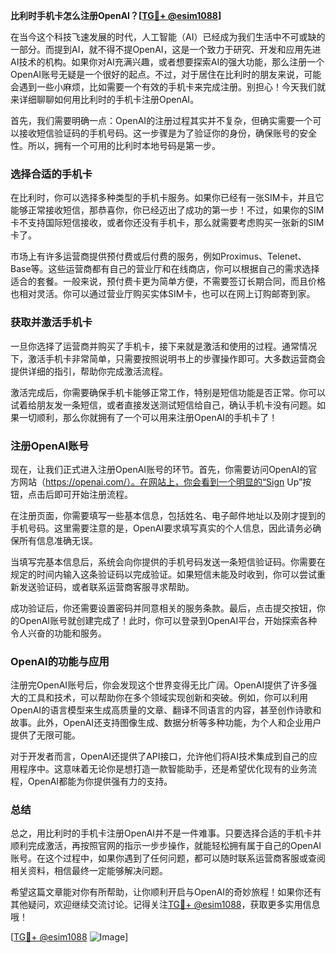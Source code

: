 **比利时手机卡怎么注册OpenAI？[[TG💪+ @esim1088](https://t.me/s/esim1088)]**

在当今这个科技飞速发展的时代，人工智能（AI）已经成为我们生活中不可或缺的一部分。而提到AI，就不得不提OpenAI，这是一个致力于研究、开发和应用先进AI技术的机构。如果你对AI充满兴趣，或者想要探索AI的强大功能，那么注册一个OpenAI账号无疑是一个很好的起点。不过，对于居住在比利时的朋友来说，可能会遇到一些小麻烦，比如需要一个有效的手机卡来完成注册。别担心！今天我们就来详细聊聊如何用比利时的手机卡注册OpenAI。

首先，我们需要明确一点：OpenAI的注册过程其实并不复杂，但确实需要一个可以接收短信验证码的手机号码。这一步骤是为了验证你的身份，确保账号的安全性。所以，拥有一个可用的比利时本地号码是第一步。

### 选择合适的手机卡

在比利时，你可以选择多种类型的手机卡服务。如果你已经有一张SIM卡，并且它能够正常接收短信，那恭喜你，你已经迈出了成功的第一步！不过，如果你的SIM卡不支持国际短信接收，或者你还没有手机卡，那么就需要考虑购买一张新的SIM卡了。

市场上有许多运营商提供预付费或后付费的服务，例如Proximus、Telenet、Base等。这些运营商都有自己的营业厅和在线商店，你可以根据自己的需求选择适合的套餐。一般来说，预付费卡更为简单方便，不需要签订长期合同，而且价格也相对灵活。你可以通过营业厅购买实体SIM卡，也可以在网上订购邮寄到家。

### 获取并激活手机卡

一旦你选择了运营商并购买了手机卡，接下来就是激活和使用的过程。通常情况下，激活手机卡非常简单，只需要按照说明书上的步骤操作即可。大多数运营商会提供详细的指引，帮助你完成激活流程。

激活完成后，你需要确保手机卡能够正常工作，特别是短信功能是否正常。你可以试着给朋友发一条短信，或者直接发送测试短信给自己，确认手机卡没有问题。如果一切顺利，那么你就拥有了一个可以用来注册OpenAI的手机卡了！

### 注册OpenAI账号

现在，让我们正式进入注册OpenAI账号的环节。首先，你需要访问OpenAI的官方网站（https://openai.com/）。在网站上，你会看到一个明显的“Sign Up”按钮，点击后即可开始注册流程。

在注册页面，你需要填写一些基本信息，包括姓名、电子邮件地址以及刚才提到的手机号码。这里需要注意的是，OpenAI要求填写真实的个人信息，因此请务必确保所有信息准确无误。

当填写完基本信息后，系统会向你提供的手机号码发送一条短信验证码。你需要在规定的时间内输入这条验证码以完成验证。如果短信未能及时收到，你可以尝试重新发送验证码，或者联系运营商客服寻求帮助。

成功验证后，你还需要设置密码并同意相关的服务条款。最后，点击提交按钮，你的OpenAI账号就创建完成了！此时，你可以登录到OpenAI平台，开始探索各种令人兴奋的功能和服务。

### OpenAI的功能与应用

注册完OpenAI账号后，你会发现这个世界变得无比广阔。OpenAI提供了许多强大的工具和技术，可以帮助你在多个领域实现创新和突破。例如，你可以利用OpenAI的语言模型来生成高质量的文章、翻译不同语言的内容，甚至创作诗歌和故事。此外，OpenAI还支持图像生成、数据分析等多种功能，为个人和企业用户提供了无限可能。

对于开发者而言，OpenAI还提供了API接口，允许他们将AI技术集成到自己的应用程序中。这意味着无论你是想打造一款智能助手，还是希望优化现有的业务流程，OpenAI都能为你提供强有力的支持。

### 总结

总之，用比利时的手机卡注册OpenAI并不是一件难事。只要选择合适的手机卡并顺利完成激活，再按照官网的指示一步步操作，就能轻松拥有属于自己的OpenAI账号。在这个过程中，如果你遇到了任何问题，都可以随时联系运营商客服或查阅相关资料，相信最终一定能够解决问题。

希望这篇文章能对你有所帮助，让你顺利开启与OpenAI的奇妙旅程！如果你还有其他疑问，欢迎继续交流讨论。记得关注[TG💪+ @esim1088](https://t.me/s/esim1088)，获取更多实用信息哦！

[[TG💪+ @esim1088](https://t.me/s/esim1088) ![Image](https://i.postimg.cc/4NQfJmqS/Snipaste-2025-05-13-00-14-12.png)]